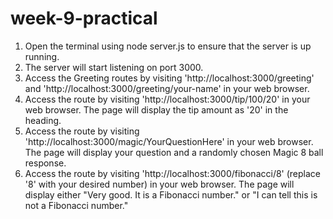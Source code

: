 # week-9-practical

1. Open the terminal using node server.js to ensure that the server is up running.
2. The server will start listening on port 3000.
3. Access the Greeting routes by visiting 'http://localhost:3000/greeting' and 'http://localhost:3000/greeting/your-name' in your web browser.
4. Access the route by visiting 'http://localhost:3000/tip/100/20' in your web browser. The page will display the tip amount as '20' in the heading.
5. Access the route by visiting 'http://localhost:3000/magic/YourQuestionHere' in your web browser. The page will display your question and a randomly chosen Magic 8 ball response.
6. Access the route by visiting 'http://localhost:3000/fibonacci/8' (replace '8' with your desired number) in your web browser. The page will display either "Very good. It is a Fibonacci number." or "I can tell this is not a Fibonacci number."
